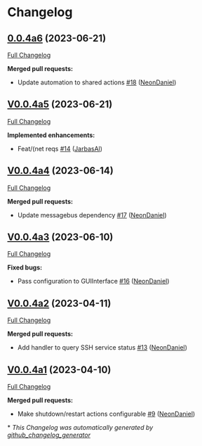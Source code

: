 # Changelog

## [0.0.4a6](https://github.com/OpenVoiceOS/ovos-PHAL-plugin-system/tree/0.0.4a6) (2023-06-21)

[Full Changelog](https://github.com/OpenVoiceOS/ovos-PHAL-plugin-system/compare/V0.0.4a5...0.0.4a6)

**Merged pull requests:**

- Update automation to shared actions [\#18](https://github.com/OpenVoiceOS/ovos-PHAL-plugin-system/pull/18) ([NeonDaniel](https://github.com/NeonDaniel))

## [V0.0.4a5](https://github.com/OpenVoiceOS/ovos-PHAL-plugin-system/tree/V0.0.4a5) (2023-06-21)

[Full Changelog](https://github.com/OpenVoiceOS/ovos-PHAL-plugin-system/compare/V0.0.4a4...V0.0.4a5)

**Implemented enhancements:**

- Feat/\(net reqs [\#14](https://github.com/OpenVoiceOS/ovos-PHAL-plugin-system/pull/14) ([JarbasAl](https://github.com/JarbasAl))

## [V0.0.4a4](https://github.com/OpenVoiceOS/ovos-PHAL-plugin-system/tree/V0.0.4a4) (2023-06-14)

[Full Changelog](https://github.com/OpenVoiceOS/ovos-PHAL-plugin-system/compare/V0.0.4a3...V0.0.4a4)

**Merged pull requests:**

- Update messagebus dependency [\#17](https://github.com/OpenVoiceOS/ovos-PHAL-plugin-system/pull/17) ([NeonDaniel](https://github.com/NeonDaniel))

## [V0.0.4a3](https://github.com/OpenVoiceOS/ovos-PHAL-plugin-system/tree/V0.0.4a3) (2023-06-10)

[Full Changelog](https://github.com/OpenVoiceOS/ovos-PHAL-plugin-system/compare/V0.0.4a2...V0.0.4a3)

**Fixed bugs:**

- Pass configuration to GUIInterface [\#16](https://github.com/OpenVoiceOS/ovos-PHAL-plugin-system/pull/16) ([NeonDaniel](https://github.com/NeonDaniel))

## [V0.0.4a2](https://github.com/OpenVoiceOS/ovos-PHAL-plugin-system/tree/V0.0.4a2) (2023-04-11)

[Full Changelog](https://github.com/OpenVoiceOS/ovos-PHAL-plugin-system/compare/V0.0.4a1...V0.0.4a2)

**Merged pull requests:**

- Add handler to query SSH service status [\#13](https://github.com/OpenVoiceOS/ovos-PHAL-plugin-system/pull/13) ([NeonDaniel](https://github.com/NeonDaniel))

## [V0.0.4a1](https://github.com/OpenVoiceOS/ovos-PHAL-plugin-system/tree/V0.0.4a1) (2023-04-10)

[Full Changelog](https://github.com/OpenVoiceOS/ovos-PHAL-plugin-system/compare/V0.0.3...V0.0.4a1)

**Merged pull requests:**

- Make shutdown/restart actions configurable [\#9](https://github.com/OpenVoiceOS/ovos-PHAL-plugin-system/pull/9) ([NeonDaniel](https://github.com/NeonDaniel))



\* *This Changelog was automatically generated by [github_changelog_generator](https://github.com/github-changelog-generator/github-changelog-generator)*

